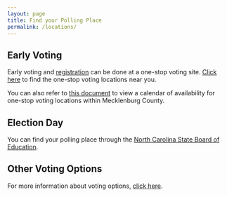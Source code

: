```yaml
---
layout: page
title: Find your Polling Place
permalink: /locations/
---
```


## Early Voting

Early voting and [registration](/register) can be done at a one-stop voting site. <a href="https://vt.ncsbe.gov/ossite/" target="_blank" rel="noopener noreferrer">Click here</a> to find the one-stop voting locations near you.

You can also refer to <a href="https://www.mecknc.gov/BOE/Documents/early%20voting%20calendar%20for%20MECK1911.pdf" target="_blank" rel="noopener noreferrer">this document</a> to view a calendar of availability for one-stop voting locations within Mecklenburg County.

## Election Day

You can find your polling place through the <a href="https://vt.ncsbe.gov/PPLkup/" target="_blank" rel="noopener noreferrer">North Carolina State Board of Education</a>.

## Other Voting Options

For more information about voting options, <a href="https://www.ncsbe.gov/Voting-Options" target="_blank" rel="noopener noreferrer">click here</a>.